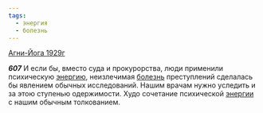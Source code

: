 ```yaml
---
tags:
  - энергия
  - болезнь
---
```


[Агни-Йога 1929г](/agni/1929)

___607___
И если бы, вместо суда и прокурорства, люди применили психическую [энергию](/tag/#энергия), неизлечимая [болезнь](/tag/#болезнь) преступлений сделалась бы явлением обычных исследований. Нашим врачам нужно уследить и за этою ступенью одержимости. Худо сочетание психической [энергии](/tag/#энергия) с нашим обычным толкованием.